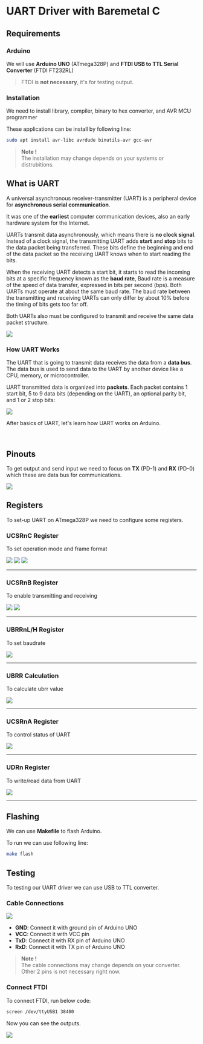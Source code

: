# UART Driver with Baremetal C

## Requirements

### Arduino

We will use **Arduino UNO** (ATmega328P) and **FTDI USB to TTL Serial Converter** (FTDI FT232RL)

> FTDI is **not necessary**, it's for testing output.

### Installation

We need to install library, compiler, binary to hex converter, and AVR MCU programmer

These applications can be install by following line:

```bash
sudo apt install avr-libc avrdude binutils-avr gcc-avr
```

> **Note !** \
The installation may change depends on your systems or distrubitions.


## What is UART

A universal asynchronous receiver-transmitter (UART) is a peripheral device for **asynchronous serial communication**.

It was one of the **earliest** computer communication devices, also an early hardware system for the Internet.

UARTs transmit data asynchronously, which means there is **no clock signal**. Instead of a clock signal, the transmitting UART adds **start** and **stop** bits to the data packet being transferred. These bits define the beginning and end of the data packet so the receiving UART knows when to start reading the bits.

When the receiving UART detects a start bit, it starts to read the incoming bits at a specific frequency known as the **baud rate**, Baud rate is a measure of the speed of data transfer, expressed in bits per second (bps).
Both UARTs must operate at about the same baud rate. The baud rate between the transmitting and receiving UARTs can only differ by about 10% before the timing of bits gets too far off.

Both UARTs also must be configured to transmit and receive the same data packet structure.

<img src="Picture/UART-communication-specifications-table.png">


### How UART Works

The UART that is going to transmit data receives the data from a **data bus**. The data bus is used to send data to the UART by another device like a CPU, memory, or microcontroller.

UART transmitted data is organized into **packets**. Each packet contains 1 start bit, 5 to 9 data bits (depending on the UART), an optional parity bit, and 1 or 2 stop bits:


<img src="Picture/UART-packet-frame.png">


After basics of UART, let's learn how UART works on Arduino.

<br>

## Pinouts

To get output and send input we need to focus on **TX** (PD-1) and **RX** (PD-0) which these are data bus for communications.

<img src="Picture/arduino-pinout.png">


## Registers

To set-up UART on ATmega328P we need to configure some registers.


### UCSRnC Register


To set operation mode and frame format

<img src="Picture/arduino-ucsrnc-register.png">

<img src="Picture/arduino-ucsrnc-umsel-bits.png">

<img src="Picture/arduino-ucsrnc-usbs-bits.png">

----

### UCSRnB Register

To enable transmitting and receiving

<img src="Picture/arduino-ucsrnb-register.png">

<img src="Picture/arduino-ucsrnb-rx-and-tx-bits.png">

----

### UBRRnL/H Register

To set baudrate

<img src="Picture/arduino-baudrate-register.png">

----

### UBRR Calculation


To calculate ubrr value

<img src="Picture/arduino-ubrr-calculation.png">

----

### UCSRnA Register

To control status of UART 

<img src="Picture/arduino-ucsrna-register.png">

----

### UDRn Register

To write/read data from UART

<img src="Picture/arduino-udrn-register.png">

----

## Flashing

We can use **Makefile** to flash Arduino.

To run we can use following line:

```bash
make flash
```

## Testing

To testing our UART driver we can use USB to TTL converter.

### Cable Connections

<img src="Picture/FTDI-USB-to-serial-converter.png">

- **GND**: Connect it with ground pin of Arduino UNO
- **VCC**: Connect it with VCC pin
- **TxD**: Connect it with RX pin of Arduino UNO
- **RxD**: Connect it with TX pin of Arduino UNO

> **Note !** \
The cable connections may change depends on your converter. \
Other 2 pins is not necessary right now.


### Connect FTDI

To connect FTDI, run below code:

```bash
screen /dev/ttyUSB1 38400
```

Now you can see the outputs.

<img src="Picture/FTDI-outputs.png">